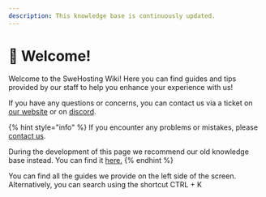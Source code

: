 ```yaml
---
description: This knowledge base is continuously updated.
---
```


# 👋 Welcome!

Welcome to the SweHosting Wiki! Here you can find guides and tips provided by our staff to help you enhance your experience with us!

If you have any questions or concerns, you can contact us via a ticket on [our website](https://swehosting.se/ticket) or on [discord](https://discord.gg/CJV4Je64kT).



{% hint style="info" %}
If you encounter any problems or mistakes, please [contact us](https://swehosting.se/ticket).

During the development of this page we recommend our old knowledge base instead. You can find it [here.](https://swehosting.tawk.help)
{% endhint %}

You can find all the guides we provide on the left side of the screen. Alternatively, you can search using the shortcut CTRL + K
